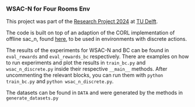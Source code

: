 ### WSAC-N for Four Rooms Env

This project was part of the [Research Project 2024](https://github.com/TU-Delft-CSE/Research-Project) at [TU Delft](https://github.com/TU-Delft-CSE). 

The code is built on top of an adaption of the CORL implementation of offline sac_n, found [here](https://github.com/tinkoff-ai/CORL?tab=readme-ov-file), to be used in environments with discrete actions.

The results of the experiments for WSAC-N and BC can be found in `eval_rewards` and `eval_rewards_bc` respectively. 
There are examples on how to run experiments and plot the results in `train_bc.py` and `wsac_n_discrete.py` inside their respective `__main__` methods. 
After uncommenting the relevant blocks, you can run them with `python train_bc.py` and `python wsac_n_discrete.py`. 

The datasets can be found in `DATA` and were generated by the methods in `generate_datasets.py` 
